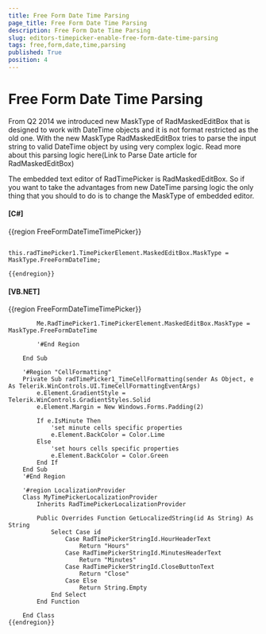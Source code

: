 ```yaml
---
title: Free Form Date Time Parsing
page_title: Free Form Date Time Parsing
description: Free Form Date Time Parsing
slug: editors-timepicker-enable-free-form-date-time-parsing
tags: free,form,date,time,parsing
published: True
position: 4
---
```


# Free Form Date Time Parsing



From Q2 2014 we introduced new MaskType of RadMaskedEditBox that is designed to work with DateTime objects and it is not format restricted as the old one.
        With the new MaskType RadMaskedEditBox tries to parse the input string to valid DateTime object by using very complex logic.  Read more about this parsing logic here(Link to Parse Date article for RadMaskedEditBox)
      

The embedded text editor of RadTimePicker is RadMaskedEditBox. So if you want to take the advantages from new DateTime parsing logic the only thing that you should to do is to change the MaskType of embedded editor.
      

#### __[C#]__

{{region FreeFormDateTimeTimePicker}}
	            
	            this.radTimePicker1.TimePickerElement.MaskedEditBox.MaskType = MaskType.FreeFormDateTime;
	
	{{endregion}}



#### __[VB.NET]__

{{region FreeFormDateTimeTimePicker}}
	
	        Me.RadTimePicker1.TimePickerElement.MaskedEditBox.MaskType = MaskType.FreeFormDateTime
	
	        '#End Region
	
	    End Sub
	
	    '#Region "CellFormatting"
	    Private Sub radTimePicker1_TimeCellFormatting(sender As Object, e As Telerik.WinControls.UI.TimeCellFormattingEventArgs)
	        e.Element.GradientStyle = Telerik.WinControls.GradientStyles.Solid
	        e.Element.Margin = New Windows.Forms.Padding(2)
	
	        If e.IsMinute Then
	            'set minute cells specific properties
	            e.Element.BackColor = Color.Lime
	        Else
	            'set hours cells specific properties
	            e.Element.BackColor = Color.Green
	        End If
	    End Sub
	    '#End Region
	
	    '#region LocalizationProvider
	    Class MyTimePickerLocalizationProvider
	        Inherits RadTimePickerLocalizationProvider
	
	        Public Overrides Function GetLocalizedString(id As String) As String
	            Select Case id
	                Case RadTimePickerStringId.HourHeaderText
	                    Return "Hours"
	                Case RadTimePickerStringId.MinutesHeaderText
	                    Return "Minutes"
	                Case RadTimePickerStringId.CloseButtonText
	                    Return "Close"
	                Case Else
	                    Return String.Empty
	            End Select
	        End Function
	
	    End Class
	{{endregion}}



## 
